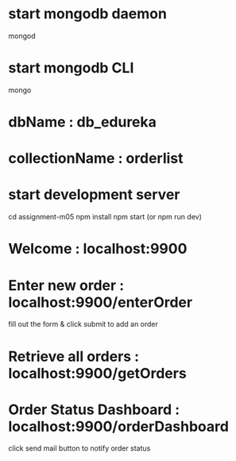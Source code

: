 # start mongodb daemon

mongod

# start mongodb CLI

mongo

# dbName : db_edureka
# collectionName : orderlist

# start development server

cd assignment-m05
npm install
npm start (or npm run dev)

# Welcome : localhost:9900

# Enter new order : localhost:9900/enterOrder

fill out the form & click submit to add an order

# Retrieve all orders : localhost:9900/getOrders

# Order Status Dashboard : localhost:9900/orderDashboard

click send mail button to notify order status